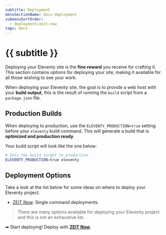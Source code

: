 ```yaml
---
subtitle: Deployment
menuSectionName: docs-deployment
submenuSortOrder:
  - deployment/zeit-now
tags: docs
---
```


# {{ subtitle }}

Deploying your Eleventy site is the **fine reward** you receive for crafting it. This section contains options for deploying your site, making it available for all those wishing to see your work.

When deploying your Eleventy site, the goal is to provide a web host with your **build output**, this is the result of running the `build` script from a `package.json` file.

## Production Builds

When deploying to production, use the `ELEVENTY_PRODUCTION=true` setting before your `eleventy` build command. This will generate a build that is **optimized and production ready**.

Your build script will look like the one below:

```bash
# Sets the build target to production
ELEVENTY_PRODUCTION=true eleventy
```

## Deployment Options

Take a look at the list below for some ideas on where to deploy your Eleventy project.

- [ZEIT Now](/docs/zeit-now/): Single command deployments.

> There are many options available for deploying your Eleventy project and this is not an exhaustive list.

➡ Start deploying! Deploy with [**ZEIT Now**](/docs/zeit-now/).
